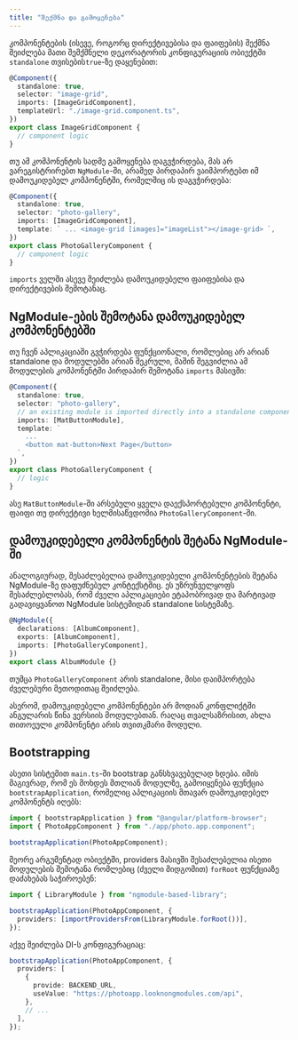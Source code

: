 ```yaml
---
title: "შექმნა და გამოყენება"
---
```


კომპონენტების (ისევე, როგორც დირექტივებისა და ფაიფების) შექმნა შეიძლება მათი შემქმნელი
დეკორატორის კონფიგურაციის ობიექტში `standalone` თვისების`true`-ზე დაყენებით:

```ts
@Component({
  standalone: true,
  selector: "image-grid",
  imports: [ImageGridComponent],
  templateUrl: "./image-grid.component.ts",
})
export class ImageGridComponent {
  // component logic
}
```

თუ ამ კომპონენტის სადმე გამოყენება დაგვჭირდება, მას არ ვარეგისტრირებთ `NgModule`-ში,
არამედ პირდაპირ ვაიმპორტებთ იმ დამოუკიდებელ კომპონენტში, რომელშიც ის დაგვჭირდება:

```ts
@Component({
  standalone: true,
  selector: "photo-gallery",
  imports: [ImageGridComponent],
  template: ` ... <image-grid [images]="imageList"></image-grid> `,
})
export class PhotoGalleryComponent {
  // component logic
}
```

`imports` ველში ასევე შეიძლება დამოუკიდებელი ფაიფებისა და დირექტივების შემოტანაც.

## NgModule-ების შემოტანა დამოუკიდებელ კომპონენტებში

თუ ჩვენ აპლიკაციაში გვჭირდება ფუნქციონალი, რომლებიც არ არიან standalone და
მოდულებში არიან შეკრული, მაშინ შეგვიძლია ამ მოდულების კომპონენტში პირდაპირ
შემოტანა `imports` მასივში:

```ts
@Component({
  standalone: true,
  selector: "photo-gallery",
  // an existing module is imported directly into a standalone component
  imports: [MatButtonModule],
  template: `
    ...
    <button mat-button>Next Page</button>
  `,
})
export class PhotoGalleryComponent {
  // logic
}
```

ასე `MatButtonModule`-ში არსებული ყველა დაექსპორტებული კომპონენტი, ფაიფი თუ დირექტივი
ხელმისაწვდომია `PhotoGalleryComponent`-ში.

## დამოუკიდებელი კომპონენტის შეტანა NgModule-ში

ანალოგიურად, შესაძლებელია დამოუკიდებელი კომპონენტების შეტანა NgModule-ზე დაფუძნებულ
კონტექსტშიც. ეს უზრუნველყოფს შესაძლებლობას, რომ ძველი აპლიკაციები ეტაპობრივად და
მარტივად გადავიყვანოთ NgModule სისტემიდან standalone სისტემაზე.

```ts
@NgModule({
  declarations: [AlbumComponent],
  exports: [AlbumComponent],
  imports: [PhotoGalleryComponent],
})
export class AlbumModule {}
```

თუმცა `PhotoGalleryComponent` არის standalone, მისი დაიმპორტება ძველებური მეთოდითაც
შეიძლება.

ასერომ, დამოუკიდებელი კომპონენტები არ მოდიან კონფლიქტში ანგულარის წინა ვერსიის
მოდულებთან. რაღაც თვალსაზრისით, ახლა თითოეული კომპონენტი არის თვითკმარი მოდული.

## Bootstrapping

ასეთი სისტემით `main.ts`-ში bootstrap განსხვავებულად ხდება. იმის მაგივრად, რომ ეს
მოხდეს მთლიან მოდულზე, გამოიყენება ფუნქცია `bootstrapApplication`, რომელიც აპლიკაციის
მთავარ დამოუკიდებელ კომპონენტს იღებს:

```ts
import { bootstrapApplication } from "@angular/platform-browser";
import { PhotoAppComponent } from "./app/photo.app.component";

bootstrapApplication(PhotoAppComponent);
```

მეორე არგუმენტად ობიექტში, providers მასივში შესაძლებელია ისეთი მოდულების შემოტანა
რომლებიც (ძველი მიდგომით) `forRoot` ფუნქციაზე დაძახებას საჭიროებენ:

```ts
import { LibraryModule } from "ngmodule-based-library";

bootstrapApplication(PhotoAppComponent, {
  providers: [importProvidersFrom(LibraryModule.forRoot())],
});
```

აქვე შეიძლება DI-ს კონფიგურაციაც:

```ts
bootstrapApplication(PhotoAppComponent, {
  providers: [
    {
      provide: BACKEND_URL,
      useValue: "https://photoapp.looknongmodules.com/api",
    },
    // ...
  ],
});
```
